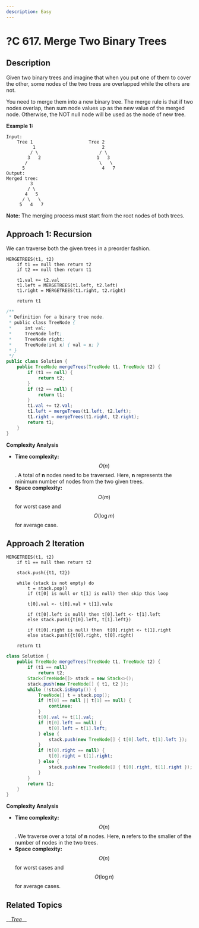 ```yaml
---
description: Easy
---
```


# ?C 617. Merge Two Binary Trees

## Description

Given two binary trees and imagine that when you put one of them to cover the other, some nodes of the two trees are overlapped while the others are not.

You need to merge them into a new binary tree. The merge rule is that if two nodes overlap, then sum node values up as the new value of the merged node. Otherwise, the NOT null node will be used as the node of new tree.

**Example 1:**

```text
Input: 
	Tree 1                     Tree 2                  
          1                         2                             
         / \                       / \                            
        3   2                     1   3                        
       /                           \   \                      
      5                             4   7                  
Output: 
Merged tree:
	     3
	    / \
	   4   5
	  / \   \ 
	 5   4   7
```

**Note:** The merging process must start from the root nodes of both trees.

## Approach 1: Recursion

We can traverse both the given trees in a preorder fashion.

```text
MERGETREES(t1, t2)
    if t1 == null then return t2
    if t2 == null then return t1
    
    t1.val += t2.val
    t1.left = MERGETREES(t1.left, t2.left)
    t1.right = MERGETREES(t1.right, t2.right)
    
    return t1
```

```java
/**
 * Definition for a binary tree node.
 * public class TreeNode {
 *     int val;
 *     TreeNode left;
 *     TreeNode right;
 *     TreeNode(int x) { val = x; }
 * }
 */
public class Solution {
    public TreeNode mergeTrees(TreeNode t1, TreeNode t2) {
        if (t1 == null) {
            return t2;
        }
        if (t2 == null) {
            return t1;
        }
        t1.val += t2.val;
        t1.left = mergeTrees(t1.left, t2.left);
        t1.right = mergeTrees(t1.right, t2.right);
        return t1;
    }
}

```

**Complexity Analysis**

* **Time complexity:** $$O(n)$$. A total of **n** nodes need to be traversed. Here, **n** represents the minimum number of nodes from the two given trees.
* **Space complexity:** $$O(m)$$ for worst case and $$O(\log m)$$for average case.

## **Approach 2 Iteration**

```text
MERGETREES(t1, t2)
    if t1 == null then return t2
    
    stack.push({t1, t2})
    
    while (stack is not empty) do
        t = stack.pop()
        if (t[0] is null or t[1] is null) then skip this loop
        
        t[0].val <- t[0].val + t[1].vale
        
        if (t[0].left is null) then t[0].left <- t[1].left
        else stack.push({t[0].left, t[1].left})
        
        if (t[0].right is null) then  t[0].right <- t[1].right
        else stack.push({t[0].right, t[0].right)
    
    return t1
```

```java
class Solution {
    public TreeNode mergeTrees(TreeNode t1, TreeNode t2) {
        if (t1 == null)
            return t2;
        Stack<TreeNode[]> stack = new Stack<>();
        stack.push(new TreeNode[] { t1, t2 });
        while (!stack.isEmpty()) {
            TreeNode[] t = stack.pop();
            if (t[0] == null || t[1] == null) {
                continue;
            }
            t[0].val += t[1].val;
            if (t[0].left == null) {
                t[0].left = t[1].left;
            } else {
                stack.push(new TreeNode[] { t[0].left, t[1].left });
            }
            if (t[0].right == null) {
                t[0].right = t[1].right;
            } else {
                stack.push(new TreeNode[] { t[0].right, t[1].right });
            }
        }
        return t1;
    }
}

```

**Complexity Analysis**

* **Time complexity:** $$O(n)$$. We traverse over a total of **n** nodes. Here, **n** refers to the smaller of the number of nodes in the two trees.
* **Space complexity:** $$O(n)$$for worst cases and $$O(\log n)$$ for average cases.

## Related Topics

\_\_[_Tree_](https://leetcode.com/tag/tree/)\_\_


